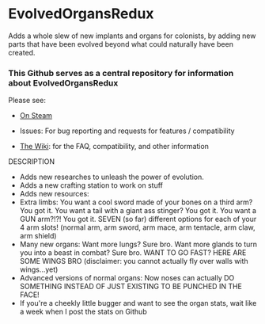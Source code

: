 # EvolvedOrgansRedux
Adds a whole slew of new implants and organs for colonists, by adding new parts that have been evolved beyond what could naturally have been created.

<h3>This Github serves as a central repository for information about EvolvedOrgansRedux
</h3>
Please see:

* [On Steam](https://steamcommunity.com/sharedfiles/filedetails/?id=1978492655)

* Issues: For bug reporting and requests for features / compatibility
* [The Wiki](https://github.com/Xahkarias/EvolvedOrgansRedux/wiki): for the FAQ, compatibility, and other information

</h1>DESCRIPTION</h1>

* Adds new researches to unleash the power of evolution.
* Adds a new crafting station to work on stuff
* Adds new resources: 
* Extra limbs: You want a cool sword made of your bones on a third arm? You got it. You want a tail with a giant ass stinger? You got it. You want a GUN arm?!?! You got it. SEVEN (so far) different options for each of your 4 arm slots! (normal arm, arm sword, arm mace, arm tentacle, arm claw, arm shield)
* Many new organs: Want more lungs? Sure bro. Want more glands to turn you into a beast in combat? Sure bro. WANT TO GO FAST? HERE ARE SOME WINGS BRO (disclaimer: you cannot actually fly over walls with wings...yet)
* Advanced versions of normal organs: Now noses can actually DO SOMETHING INSTEAD OF JUST EXISTING TO BE PUNCHED IN THE FACE!
* If you're a cheekly little bugger and want to see the organ stats, wait like a week when I post the stats on Github
